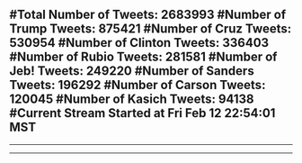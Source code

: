 #Total Number of Tweets: 2683993 
#Number of Trump Tweets: 875421
#Number of Cruz Tweets: 530954
#Number of Clinton Tweets: 336403
#Number of Rubio Tweets: 281581
#Number of Jeb! Tweets: 249220
#Number of Sanders Tweets: 196292
#Number of Carson Tweets: 120045
#Number of Kasich Tweets: 94138
#Current Stream Started at Fri Feb 12 22:54:01 MST
---
---
---
